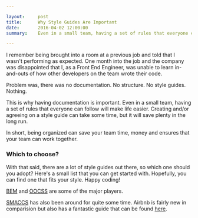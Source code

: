 ```yaml
---

layout:     post
title:      Why Style Guides Are Important
date:       2016-04-02 12:00:00
summary:    Even in a small team, having a set of rules that everyone can follow will make life easier.

---
```


I remember being brought into a room at a previous job and told that I wasn't performing as
expected. One month into the job and the company was disappointed that I, as a
Front End Engineer, was unable to learn in-and-outs of how other developers on the
team wrote their code.

Problem was, there was no documentation. No structure. No style guides. Nothing.

This is why having documentation is important. Even in a small team, having
a set of rules that everyone can follow will make life easier. Creating and/or
agreeing on a style guide can take some time, but it will save plenty in the long
run.

In short, being organized can save your team time, money and ensures that your
team can work together.

### Which to choose?

With that said, there are a lot of style guides out there, so which one
should you adopt? Here's a small list that you can get started with. Hopefully, you
can find one that fits your style. Happy coding!

 [BEM](https://en.bem.info/) and [OOCSS](https://www.smashingmagazine.com/2011/12/an-introduction-to-object-oriented-css-oocss/) are some of the major players.  

[SMACCS](https://smacss.com/) has also been around for quite some time. Airbnb is fairly new in
comparision but also has a fantastic guide that can be found [here](https://github.com/airbnb/css).
